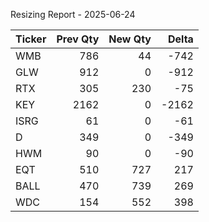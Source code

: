 Resizing Report - 2025-06-24

Ticker | Prev Qty | New Qty | Delta
--- | ---:| ---:| ---:
WMB | 786 | 44 | -742
GLW | 912 | 0 | -912
RTX | 305 | 230 | -75
KEY | 2162 | 0 | -2162
ISRG | 61 | 0 | -61
D | 349 | 0 | -349
HWM | 90 | 0 | -90
EQT | 510 | 727 | 217
BALL | 470 | 739 | 269
WDC | 154 | 552 | 398